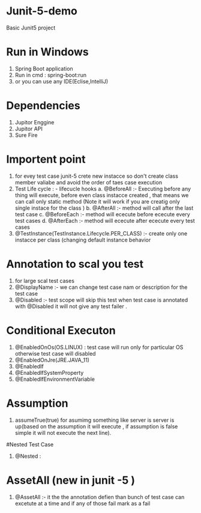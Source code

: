 # Junit-5-demo
Basic Junit5 project
# Run in Windows
1. Spring Boot application 
2. Run in cmd  : spring-boot:run
3. or you can use any IDE(Eclise,IntelliJ)
# Dependencies 
1. Jupitor Enggine
2. Jupitor API
3. Sure Fire 

# Importent point 
1. for evey  test case junit-5 crete new instacce so don't create class member valiabe and avoid the order of taes case execution
2. Test Life cycle : - lifecucle hooks 
	a. @BeforeAll :- Executing before any thing will execute, before even class instacce created , that means we can call only static method (Note it will work  if you are creatig only single instace for the class )
	b. @AfterAll :- method will call after the last test case
	c. @BeforeEach :- method will ececute before ececute every test cases
	d. @AfterEach :- method will ececute after ececute every test cases
3. @TestInstance(TestInstance.Lifecycle.PER_CLASS)	:- create only one instacce per class (changing default instance behavior 

# Annotation to scal you test 
1. for large scal test cases
2. @DisplayName :- we can change test case nam or description for the test case
3. @Disabled :- test scope will skip this test when test case is annotated with @Disabled it will not give any test failer . 

# Conditional Executon
1. @EnabledOnOs(OS.LINUX) : test case will run only for particular OS otherwise test case will disabled 
2. @EnabledOnJre(JRE.JAVA_11)
3. @EnabledIf
4. @EnabledIfSystemProperty
5. @EnabledIfEnvironmentVariable

# Assumption 
1. assumeTrue(true) for asumimg something like server is server is up(based on the assumption it will execute , if assumption is false simple it will not execute the next line).

#Nested Test Case 
1. @Nested : 

# AssetAll (new in junit -5 )
1. @AssetAll :-  it the the annotation defien than bunch of test case can excetute at a time and if any of those fail mark as a fail 